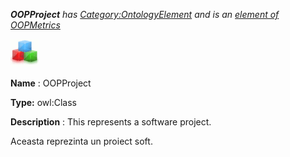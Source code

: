 ___OOPProject__ 
 has
 [Category:OntologyElement](../../Category/OntologyElement "Category:OntologyElement") 
 and is an
 [element of](../../Property/ElementOf "Property:ElementOf") 
[OOPMetrics](../../Submissions/OOPMetrics "Submissions:OOPMetrics")_




  





[![Class](../images/thumb/2/27/Class.gif/45px-Class.gif)](../../Image/Class.gif "Class")


__Name__ 
 : OOPProject
 



__Type:__ 
 owl:Class
 



__Description__ 
 : This represents a software project.
 



  





 Aceasta reprezinta un proiect soft.